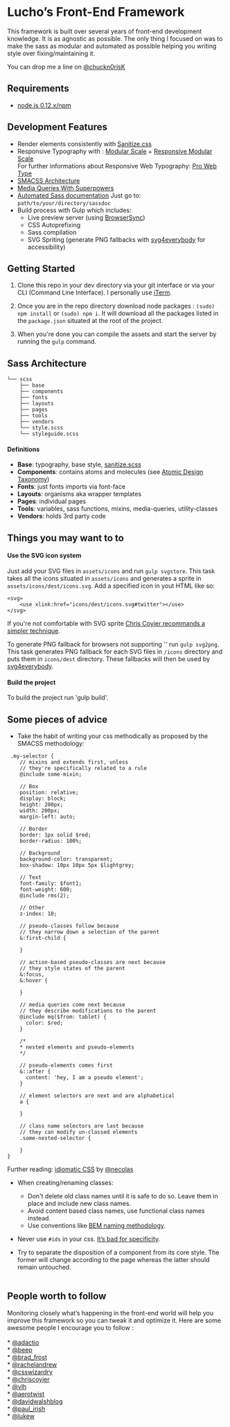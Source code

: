 Lucho’s Front-End Framework
===========================

This framework is built over several years of front-end development knowledge. It is as agnostic as possible. The only thing I focused on was to make the sass as modular and automated as possible helping you writing style over fixing/maintaining it.

You can drop me a line on [@chuckn0risK](www.twitter.com/chuckn0risk)

## Requirements
* [node.js 0.12.x/npm](http://nodejs.org/download/)

## Development Features

* Render elements consistently with [Sanitize.css](https://github.com/jonathantneal/sanitize.css/blob/master/sanitize.scss)  
* Responsive Typography with : [Modular Scale](https://github.com/modularscale/modularscale-sass) + [Responsive Modular Scale](https://github.com/gakimball/responsive-modular-scale)  
For further informations about Responsive Web Typography: [Pro Web Type](https://prowebtype.com)
* [SMACSS Architecture](https://smacss.com/)
* [Media Queries With Superpowers](https://github.com/sass-mq/sass-mq)
* [Automated Sass documentation](http://sassdoc.com/)
Just go to: `path/to/your/directory/sassdoc`
* Build process with Gulp which includes:
    * Live preview server (using [BrowserSync](http://www.browsersync.io/))
    * CSS Autoprefixing
    * Sass compilation
    * SVG Spriting (generate PNG fallbacks with [svg4everybody](https://github.com/jonathantneal/svg4everybody) for accessibility)

## Getting Started

1. Clone this repo in your dev directory via your git interface or via your CLI (Command Line Interface). I personally use [iTerm](https://iterm2.com/).

2. Once you are in the repo directory download node packages : `(sudo) npm install` or `(sudo) npm i`. It will download all the packages listed in the `package.json` situated at the root of the project.

3. When you're done you can compile the assets and start the server by running the `gulp` command.

## Sass Architecture

```
└── scss
    ├── base
    ├── components
    ├── fonts
    ├── layouts
    ├── pages
    ├── tools
    ├── vendors
    └── style.scss
    └── styleguide.scss
```

#### Definitions

- **Base**: typography, base style, [sanitize.scss](https://github.com/jonathantneal/sanitize.css/blob/master/sanitize.scss) 
- **Components**: contains atoms and molecules (see [Atomic Design Taxonomy](http://atomicdesign.bradfrost.com/table-of-contents/))
- **Fonts**: just fonts imports via font-face
- **Layouts**: organisms aka wrapper templates 
- **Pages**: individual pages
- **Tools**: variables, sass functions, mixins, media-queries, utility-classes
- **Vendors**: holds 3rd party code

## Things you may want to to

#### Use the SVG icon system
Just add your SVG files in `assets/icons` and run `gulp svgstore`.
This task takes all the icons situated in `assets/icons` and generates a sprite in `assets/icons/dest/icons.svg`.
Add a specified icon in yout HTML like so:
```
<svg>
    <use xlink:href="icons/dest/icons.svg#twitter"></use>
</svg>
```

If you're not comfortable with SVG sprite [Chris Coyier recommands a simpler technique](https://css-tricks.com/pretty-good-svg-icon-system/).

To generate PNG fallback for browsers not supporting '<use>' run `gulp svg2png`. This task generates PNG fallback for each SVG files in `/icons` directory and puts them in `icons/dest` directory. These fallbacks will then be used by [svg4everybody](https://github.com/jonathantneal/svg4everybody).

#### Build the project
To build the project run 'gulp build'.

## Some pieces of advice

* Take the habit of writing your css methodically as proposed by the SMACSS methodology:
```  
 .my-selector {  
    // mixins and extends first, unless  
    // they're specifically related to a rule  
    @include some-mixin;  
  
    // Box  
    position: relative;  
    display: block;  
    height: 200px;  
    width: 200px;  
    margin-left: auto;  
  
    // Border
    border: 1px solid $red;
    border-radius: 100%;
  
    // Background
    background-color: transparent;
    box-shadow: 10px 10px 5px $lightgrey;

    // Text
    font-family: $font1;
    font-weight: 600;
    @include rms(2);

    // Other
    z-index: 10;
    
    // pseudo-classes follow because  
    // they narrow down a selection of the parent  
    &:first-child {  
      
    }  
    
    // action-based pseudo-classes are next because  
    // they style states of the parent  
    &:focus,
    &:hover {  
  
    }  
  
    // media queries come next because  
    // they describe modifications to the parent
    @include mq($from: tablet) {  
      color: $red;  
    }
    
    /*  
    * nested elements and pseudo-elements  
    */  
      
    // pseudo-elements comes first
    &::after {  
      content: 'hey, I am a pseudo element';  
    }  
  
    // element selectors are next and are alphabetical  
    a {  
      
    }  
  
    // class name selectors are last because  
    // they can modify un-classed elements  
    .some-nested-selector {  
      
    }
}
``` 
Further reading: [idiomatic CSS](https://github.com/necolas/idiomatic-css) by [@necolas](https://twitter.com/necolas)

* When creating/renaming classes:
    * Don't delete old class names until it is safe to do so. Leave them in place and include new class names.
    * Avoid content based class names, use functional class names instead.
    * Use conventions like [BEM naming methodology](http://csswizardry.com/2013/01/mindbemding-getting-your-head-round-bem-syntax/).

* Never use `#ids` in your css. [It’s bad for specificity](http://csswizardry.com/2011/09/when-using-ids-can-be-a-pain-in-the-class/).
* Try to separate the disposition of a component from its core style. The former will change according to the page whereas the latter should remain untouched. <br><br>

## People worth to follow

Monitoring closely what’s happening in the front-end world will help you improve this framework so you can tweak it and optimize it. Here are some awesome people I encourage you to follow :  <br>   
	* [@adactio](https://twitter.com/adactio)  
	* [@beep](https://twitter.com/beep)  
	* [@brad_frost](https://twitter.com/brad_frost)  
	* [@rachelandrew](https://twitter.com/rachelandrew)  
	* [@csswizardry](https://twitter.com/csswizardry)  
	* [@chriscoyier](https://twitter.com/chriscoyier)  
	* [@vlh](https://twitter.com/vlh)  
	* [@aerotwist](https://twitter.com/aerotwist)  
	* [@davidwalshblog](https://twitter.com/davidwalshblog)  
	* [@paul_irish](https://twitter.com/paul_irish)  
	* [@lukew](https://twitter.com/lukew)

